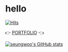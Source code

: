# hello

<!-- 
HIST : 방문자수 조회
https://hits.seeyoufarm.com
#B552FF
-->
[![Hits](https://hits.seeyoufarm.com/api/count/incr/badge.svg?url=https%3A%2F%2Fgithub.com%2Fcity1616&count_bg=%23B552FF&title_bg=%23555555&icon=codecademy.svg&icon_color=%23E7E7E7&title=hits&edge_flat=false)](https://hits.seeyoufarm.com)

👉 [PORTFOLIO][portfolio] 👈

<!-- 
GitHub Stats Card
https://github.com/anuraghazra/github-readme-stats

[![Top Langs](https://github-readme-stats.vercel.app/api/top-langs/?username=city1616&layout=compact)](https://github.com/city1616/github-readme-stats)
-->

[![seungwoo's GitHub stats](https://github-readme-stats.vercel.app/api?username=city1616&show_icons=true&theme=tokyonight)](https://github.com/city1616/github-readme-stats)

[portfolio]: https://city1616.github.io/city1616/portfolio.html